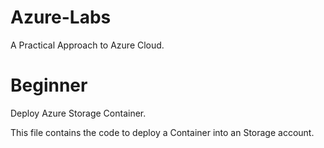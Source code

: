 # Azure-Labs

A Practical Approach to Azure Cloud.

# Beginner

Deploy Azure Storage Container.

This file contains the code to deploy a Container into an Storage account.
